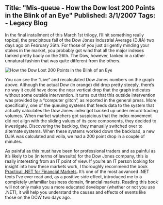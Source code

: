 Title: "Mis-queue - How the Dow lost 200 Points in the Blink of an Eye"
Published: 3/1/2007
Tags:
    - Legacy Blog
---
In the final installment of this March 1st trilogy, I’ll hit something really topical, the precipitous fall of the Dow Jones Industrial Average (DJIA) two days ago on February 26th. For those of you just diligently minding your stakes in the market, you probably got wind that all the major indexes tanked pretty badly on the 26th. The Dow, however, tanked in a rather unnatural fashion that was quite different from the others.

![How the Dow Lost 200 Points in the Blink of an Eye](http://s3.beckshome.com/20070301-Misqueue-How-The-DOW-Lost-200-Points-In-The-Blink-Of-An-Eye.jpg)

You can see the “Live” and recalculated Dow Jones numbers on the graph above. Although the actual Dow (in orange) did drop pretty steeply, there’s no way it could have done the near vertical drop that the graph indicates without some outside intervention. It turns out that this outside intervention was provided by a “computer glitch”, as reported in the general press. More specifically, one of the queuing systems that feeds data to the system that actually calculates the Dow Jones index got backed up under record trading volumes. When market watchers got suspicious that the index movement did not align with the sliding values of its core components, they decided to investigate. Discovering the backlog, they manually switched over to alternate systems. When these systems worked down the backload, a new DJIA was calculated and voila, we had a 200 point drop in a couple of minutes.

As painful as this must have been for professional traders and as painful as it’s likely to be (in terms of lawsuits) for the Dow Jones company, this is really interesting from an IT point of view. If you’re an IT person looking for insight into how these markets work, I thoroughly recommend the book [Practical .NET for Financial Markets](https://www.amazon.com/Practical-Financial-Markets-Samir-Jayaswal/dp/1590595645/sr=1-1/qid=1172800548/ref=sr_1_1/103-8433344-6755843?ie=UTF8&s=books). It’s one of the most advanced .NET texts I’ve ever read and, as a positive side effect, introduced me to a completely unfamiliar business domain, financial markets. Reading this book will not only make you a more educated developer (whether or not you use .NET), it will help you understand the causes and effects of events like those on the DOW two days ago.